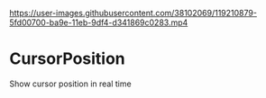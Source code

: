 


https://user-images.githubusercontent.com/38102069/119210879-5fd00700-ba9e-11eb-9df4-d341869c0283.mp4

# CursorPosition
Show cursor position in real time
